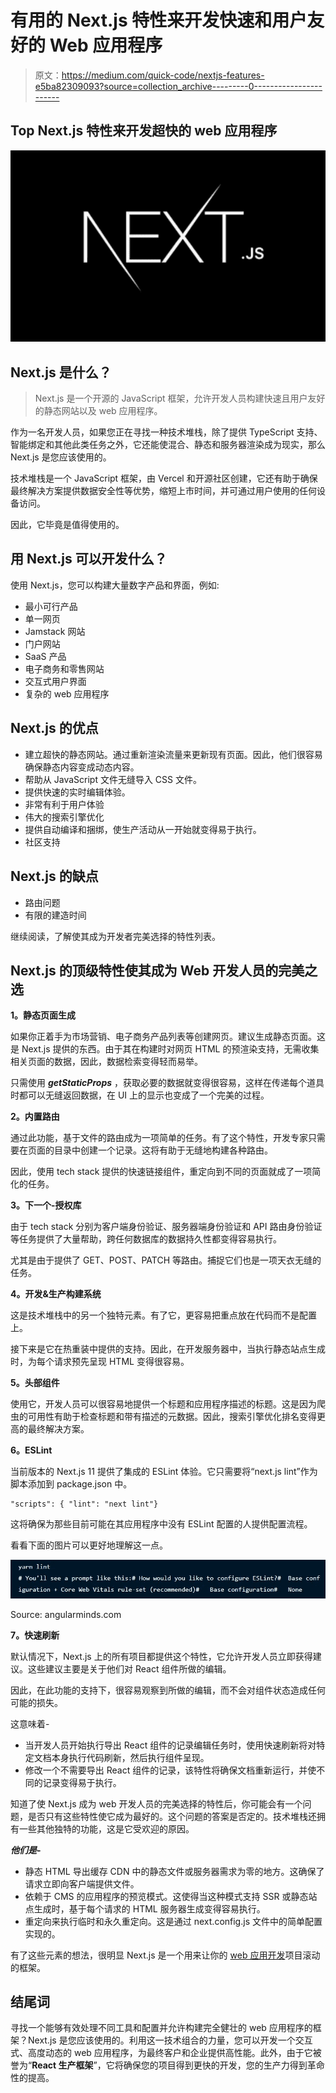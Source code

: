 # 有用的 Next.js 特性来开发快速和用户友好的 Web 应用程序

> 原文：<https://medium.com/quick-code/nextjs-features-e5ba82309093?source=collection_archive---------0----------------------->

## Top Next.js 特性来开发超快的 web 应用程序

![](img/0e4984340a2deaa206a149edae3fb193.png)

## Next.js 是什么？

> Next.js 是一个开源的 JavaScript 框架，允许开发人员构建快速且用户友好的静态网站以及 web 应用程序。

作为一名开发人员，如果您正在寻找一种技术堆栈，除了提供 TypeScript 支持、智能绑定和其他此类任务之外，它还能使混合、静态和服务器渲染成为现实，那么 Next.js 是您应该使用的。

技术堆栈是一个 JavaScript 框架，由 Vercel 和开源社区创建，它还有助于确保最终解决方案提供数据安全性等优势，缩短上市时间，并可通过用户使用的任何设备访问。

因此，它毕竟是值得使用的。

## 用 Next.js 可以开发什么？

使用 Next.js，您可以构建大量数字产品和界面，例如:

*   最小可行产品
*   单一网页
*   Jamstack 网站
*   门户网站
*   SaaS 产品
*   电子商务和零售网站
*   交互式用户界面
*   复杂的 web 应用程序

## Next.js 的优点

*   建立超快的静态网站。通过重新渲染流量来更新现有页面。因此，他们很容易确保静态内容变成动态内容。
*   帮助从 JavaScript 文件无缝导入 CSS 文件。
*   提供快速的实时编辑体验。
*   非常有利于用户体验
*   伟大的搜索引擎优化
*   提供自动编译和捆绑，使生产活动从一开始就变得易于执行。
*   社区支持

## Next.js 的缺点

*   路由问题
*   有限的建造时间

继续阅读，了解使其成为开发者完美选择的特性列表。

## Next.js 的顶级特性使其成为 Web 开发人员的完美之选

**1。静态页面生成**

如果你正着手为市场营销、电子商务产品列表等创建网页。建议生成静态页面。这是 Next.js 提供的东西。由于其在构建时对网页 HTML 的预渲染支持，无需收集相关页面的数据，因此，数据检索变得轻而易举。

只需使用 ***getStaticProps*** ，获取必要的数据就变得很容易，这样在传递每个道具时都可以无缝返回数据，在 UI 上的显示也变成了一个完美的过程。

**2。内置路由**

通过此功能，基于文件的路由成为一项简单的任务。有了这个特性，开发专家只需要在页面的目录中创建一个记录。这将有助于无缝地构建各种路由。

因此，使用 tech stack 提供的快速链接组件，重定向到不同的页面就成了一项简化的任务。

**3。下一个-授权库**

由于 tech stack 分别为客户端身份验证、服务器端身份验证和 API 路由身份验证等任务提供了大量帮助，跨任何数据库的数据持久性都变得容易执行。

尤其是由于提供了 GET、POST、PATCH 等路由。捕捉它们也是一项天衣无缝的任务。

**4。开发&生产构建系统**

这是技术堆栈中的另一个独特元素。有了它，更容易把重点放在代码而不是配置上。

接下来是它在热重装中提供的支持。因此，在开发服务器中，当执行静态站点生成时，为每个请求预先呈现 HTML 变得很容易。

**5。头部组件**

使用它，开发人员可以很容易地提供一个标题和应用程序描述的标题。这是因为爬虫的可用性有助于检查标题和带有描述的元数据。因此，搜索引擎优化排名变得更高的最终解决方案。

**6。ESLint**

当前版本的 Next.js 11 提供了集成的 ESLint 体验。它只需要将“next.js lint”作为脚本添加到 package.json 中。

```
"scripts": { "lint": "next lint"}
```

这将确保为那些目前可能在其应用程序中没有 ESLint 配置的人提供配置流程。

看看下面的图片可以更好地理解这一点。

![](img/03d97e75aa771e9a444171b4ad2cefb8.png)

Source: angularminds.com

**7。快速刷新**

默认情况下，Next.js 上的所有项目都提供这个特性，它允许开发人员立即获得建议。这些建议主要是关于他们对 React 组件所做的编辑。

因此，在此功能的支持下，很容易观察到所做的编辑，而不会对组件状态造成任何可能的损失。

这意味着-

*   当开发人员开始执行导出 React 组件的记录编辑任务时，使用快速刷新将对特定文档本身执行代码刷新，然后执行组件呈现。
*   修改一个不需要导出 React 组件的记录，该特性将确保文档重新运行，并使不同的记录变得易于执行。

知道了使 Next.js 成为 web 开发人员的完美选择的特性后，你可能会有一个问题，是否只有这些特性使它成为最好的。这个问题的答案是否定的。技术堆栈还拥有一些其他独特的功能，这是它受欢迎的原因。

***他们是-***

*   静态 HTML 导出缓存 CDN 中的静态文件或服务器需求为零的地方。这确保了请求立即向客户端提供文件。
*   依赖于 CMS 的应用程序的预览模式。这使得当这种模式支持 SSR 或静态站点生成时，基于每个请求的 HTML 服务器生成变得容易执行。
*   重定向来执行临时和永久重定向。这是通过 next.config.js 文件中的简单配置实现的。

有了这些元素的想法，很明显 Next.js 是一个用来让你的 [web 应用开发](https://www.xongolab.com/progressive-web-app-development/)项目滚动的框架。

## 结尾词

寻找一个能够有效处理不同工具和配置并允许构建完全健壮的 web 应用程序的框架？Next.js 是您应该使用的。利用这一技术组合的力量，您可以开发一个交互式、高度动态的 web 应用程序，为最终客户和企业提供高性能。此外，由于它被誉为“**React 生产框架**”，它将确保您的项目得到更快的开发，您的生产力得到革命性的提高。